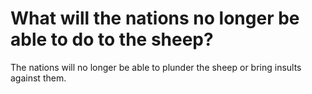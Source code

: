 # What will the nations no longer be able to do to the sheep?

The nations will no longer be able to plunder the sheep or bring insults against them.
